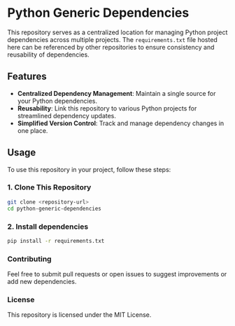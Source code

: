 # Python Generic Dependencies

This repository serves as a centralized location for managing Python project dependencies across multiple projects. The `requirements.txt` file hosted here can be referenced by other repositories to ensure consistency and reusability of dependencies.


## Features
- **Centralized Dependency Management**: Maintain a single source for your Python dependencies.
- **Reusability**: Link this repository to various Python projects for streamlined dependency updates.
- **Simplified Version Control**: Track and manage dependency changes in one place.


## Usage

To use this repository in your project, follow these steps:

### 1. Clone This Repository
```bash
git clone <repository-url>
cd python-generic-dependencies
```
### 2. Install dependencies
```bash
pip install -r requirements.txt
```

### Contributing
Feel free to submit pull requests or open issues to suggest improvements or add new dependencies.

### License
This repository is licensed under the MIT License.
